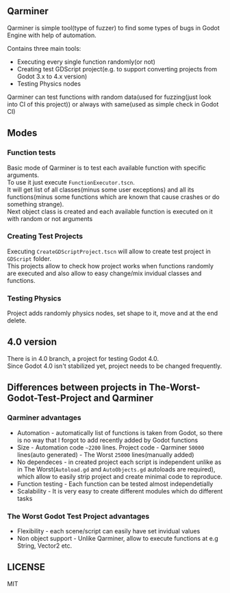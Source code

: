 ## Qarminer
Qarminer is simple tool(type of fuzzer) to find some types of bugs in Godot Engine with help of automation.

Contains three main tools:
- Executing every single function randomly(or not)
- Creating test GDScript project(e.g. to support converting projects from Godot 3.x to 4.x version)
- Testing Physics nodes

Qarminer can test functions with random data(used for fuzzing(just look into CI of this project)) or always with same(used as simple check in Godot CI)

## Modes
### Function tests
Basic mode of Qarminer is to test each available function with specific arguments.  
To use it just execute `FunctionExecutor.tscn`.  
It will get list of all classes(minus some user exceptions) and all its functions(minus some functions which are known that cause crashes or do something strange).  
Next object class is created and each available function is executed on it with random or not arguments

### Creating Test Projects
Executing `CreateGDScriptProject.tscn` will allow to create test project in `GDScript` folder.  
This projects allow to check how project works when functions randomly are executed and also allow to easy change/mix invidual classes and functions.

### Testing Physics
Project adds randomly physics nodes, set shape to it, move and at the end delete.

## 4.0 version
There is in 4.0 branch, a project for testing Godot 4.0.  
Since Godot 4.0 isn't stabilized yet, project needs to be changed frequently.

## Differences between projects in The-Worst-Godot-Test-Project and Qarminer
### Qarminer advantages
- Automation - automatically list of functions is taken from Godot, so there is no way that I forgot to add recently added by Godot functions
- Size - Automation code `~2200` lines. Project code - Qarminer `50000` lines(auto generated) - The Worst `25000` lines(manually added)
- No dependeces - in created project each script is independent unlike as in The Worst(`Autoload.gd` and `AutoObjects.gd` autoloads are required), which allow to easily strip project and create minimal code to reproduce.
- Function testing - Each function can be tested almost independetially
- Scalability - It is very easy to create different modules which do different tasks

### The Worst Godot Test Project advantages
- Flexibility - each scene/script can easily have set invidual values
- Non object support - Unlike Qarminer, allow to execute functions at e.g String, Vector2 etc.

## LICENSE
MIT
